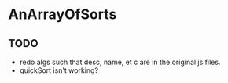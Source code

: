 # AnArrayOfSorts

## TODO

* redo algs such that desc, name, et c are in the original js files.
* quickSort isn't working?